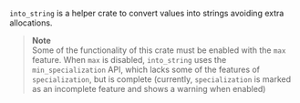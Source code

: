 `into_string` is a helper crate to convert values into strings avoiding extra allocations.

> **Note**\
> Some of the functionality of this crate must be enabled with the `max` feature.
> When `max` is disabled, `into_string` uses the `min_specialization` API, which lacks some of the features of `specialization`, but is complete (currently, `specialization` is marked as an incomplete feature and shows a warning when enabled) 
